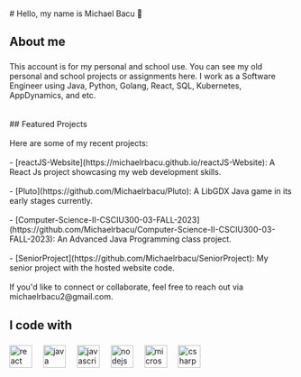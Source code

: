 ###

<p align="left"># Hello, my name is  Michael Bacu 👋</p>

###

<h2 align="left">About me</h2>

###



<p align="left">This account is for my personal and school use. You can see my old personal and school projects or assignments here. I work as a Software Engineer using Java, Python, Golang, React, SQL, Kubernetes, AppDynamics, and etc.<br><br><br>## Featured Projects<br><br>Here are some of my recent projects:<br><br>- [reactJS-Website](https://michaelrbacu.github.io/reactJS-Website): A React Js project showcasing my web development skills.<br><br>- [Pluto](https://github.com/Michaelrbacu/Pluto): A LibGDX Java game in its early stages currently.<br><br>-  [Computer-Science-II-CSCIU300-03-FALL-2023](https://github.com/Michaelrbacu/Computer-Science-II-CSCIU300-03-FALL-2023): An Advanced Java Programming class project.<br><br>- [SeniorProject](https://github.com/Michaelrbacu/SeniorProject): My senior project with the hosted website code.<br><br>If you'd like to connect or collaborate, feel free to reach out via michaelrbacu2@gmail.com.</p>

###

<h2 align="left">I code with</h2>


###


<div align="left">
  <img src="https://cdn.jsdelivr.net/gh/devicons/devicon/icons/react/react-original-wordmark.svg" height="40" alt="react logo"  />
  <img width="12" />
  <img src="https://cdn.jsdelivr.net/gh/devicons/devicon/icons/java/java-original-wordmark.svg" height="40" alt="java logo"  />
  <img width="12" />
  <img src="https://cdn.jsdelivr.net/gh/devicons/devicon/icons/javascript/javascript-original.svg" height="40" alt="javascript logo"  />
  <img width="12" />
  <img src="https://cdn.jsdelivr.net/gh/devicons/devicon/icons/nodejs/nodejs-original.svg" height="40" alt="nodejs logo"  />
  <img width="12" />
  <img src="https://cdn.jsdelivr.net/gh/devicons/devicon/icons/microsoftsqlserver/microsoftsqlserver-plain-wordmark.svg" height="40" alt="microsoftsqlserver logo"  />
  <img width="12" />
  <img src="https://cdn.jsdelivr.net/gh/devicons/devicon/icons/csharp/csharp-original.svg" height="40" alt="csharp logo"  />
</div>
